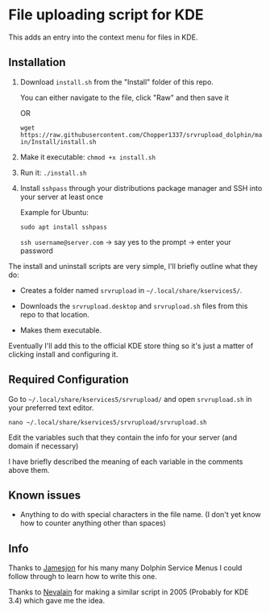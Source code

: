 # File uploading script for KDE

This adds an entry into the context menu for files in KDE.

## Installation

1. Download `install.sh` from the "Install" folder of this repo.
  
    You can either navigate to the file, click "Raw" and then save it

    OR

    `wget https://raw.githubusercontent.com/Chopper1337/srvrupload_dolphin/main/Install/install.sh`

1. Make it executable: `chmod +x install.sh`

1. Run it: `./install.sh`

1. Install `sshpass` through your distributions package manager and SSH into your server at least once

    Example for Ubuntu:

    `sudo apt install sshpass`

    `ssh username@server.com` -> say yes to the prompt -> enter your password

The install and uninstall scripts are very simple, I'll briefly outline what they do:

* Creates a folder named `srvrupload` in `~/.local/share/kservices5/`.

* Downloads the `srvrupload.desktop` and `srvrupload.sh` files from this repo to that location.

* Makes them executable.

Eventually I'll add this to the official KDE store thing so it's just a matter of clicking install and configuring it.

## Required Configuration

Go to `~/.local/share/kservices5/srvrupload/` and open `srvrupload.sh` in your preferred text editor.

`nano ~/.local/share/kservices5/srvrupload/srvrupload.sh`

Edit the variables such that they contain the info for your server (and domain if necessary)

I have briefly described the meaning of each variable in the comments above them.

## Known issues

* Anything to do with special characters in the file name. (I don't yet know how to counter anything other than spaces)

## Info

Thanks to [Jamesjon](https://www.pling.com/u/jamesjon/) for his many many Dolphin Service Menus I could follow through to learn how to write this one.

Thanks to [Nevalain](https://store.kde.org/u/nevalain) for making a similar script in 2005 (Probably for KDE 3.4) which gave me the idea.
